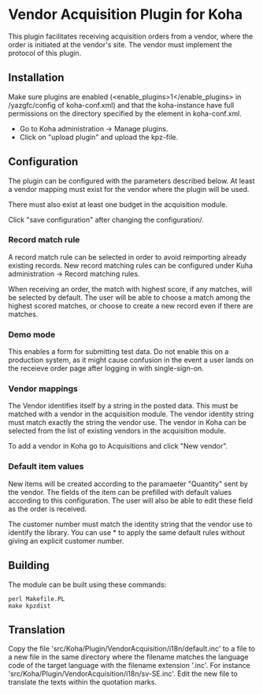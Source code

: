 # Vendor Acquisition Plugin for Koha

This plugin facilitates receiving acquisition orders from a vendor,
where the order is initiated at the vendor's site.  The vendor must
implement the protocol of this plugin.

## Installation

Make sure plugins are enabled (<enable_plugins>1</enable_plugins> in
/yazgfc/config of koha-conf.xml) and that the koha-instance have full
permissions on the directory specified by the element <pluginsdir/> in
koha-conf.xml.

* Go to Koha administration -> Manage plugins.
* Click on "upload plugin" and upload the kpz-file.

## Configuration

The plugin can be configured with the parameters described below.  At
least a vendor mapping must exist for the vendor where the plugin will
be used.

There must also exist at least one budget in the acquisition module.

Click "save configuration" after changing the configuration/.

### Record match rule

A record match rule can be selected in order to avoid reimporting
already existing records.  New record matching rules can be configured
under Kuha administration -> Record matching rules.

When receiving an order, the match with highest score, if any matches,
will be selected by default.  The user will be able to choose a
match among the highest scored matches, or choose to create a new
record even if there are matches.

### Demo mode

This enables a form for submitting test data.  Do not enable this on a
production system, as it might cause confusion in the event a user
lands on the receieve order page after logging in with single-sign-on.


### Vendor mappings

The Vendor identifies itself by a string in the posted data.  This
must be matched with a vendor in the acquisition module.  The vendor
identity string must match exactly the string the vendor use.  The
vendor in Koha can be selected from the list of existing vendors in
the acquisition module.


To add a vendor in Koha go to Acquisitions and click "New vendor".

### Default item values

New items will be created according to the paramaeter "Quantity" sent
by the vendor.  The fields of the item can be prefilled with default
values according to this configuration.  The user will also be able to
edit these field as the order is received.

The customer number must match the identity string that the vendor use
to identify the library.  You can use * to apply the same default
rules without giving an explicit customer number.

## Building

The module can be built using these commands:

    perl Makefile.PL
    make kpzdist

## Translation

Copy the file 'src/Koha/Plugin/VendorAcquisition/i18n/default.inc' to
a file to a new file in the same directory where the filename matches
the language code of the target language with the filename extension
'.inc'. For instance
'src/Koha/Plugin/VendorAcquisition/i18n/sv-SE.inc'.  Edit the new file
to translate the texts within the quotation marks.
